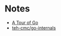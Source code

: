 # Notes

- [A Tour of Go](https://tour.golang.org/list)
- [teh-cmc/go-internals](https://github.com/teh-cmc/go-internals)
